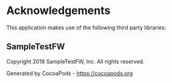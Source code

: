 # Acknowledgements
This application makes use of the following third party libraries:

## SampleTestFW

Copyright 2018 SampleTestFW, Inc. All rights reserved.

Generated by CocoaPods - https://cocoapods.org
